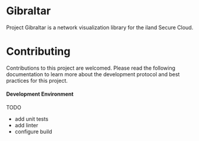 # Gibraltar

Project Gibraltar is a network visualization library for the iland Secure Cloud.

# Contributing
Contributions to this project are welcomed. Please read the following documentation to learn more about the development
protocol and best practices for this project.

#### Development Environment


TODO
- add unit tests
- add linter
- configure build
